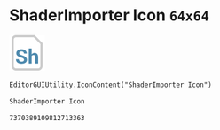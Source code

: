 # ShaderImporter Icon `64x64`
<img src="/img/ShaderImporter%20Icon.png" width=64 height=64>

``` CSharp
EditorGUIUtility.IconContent("ShaderImporter Icon")
```
```
ShaderImporter Icon
```
```
7370389109812713363
```
